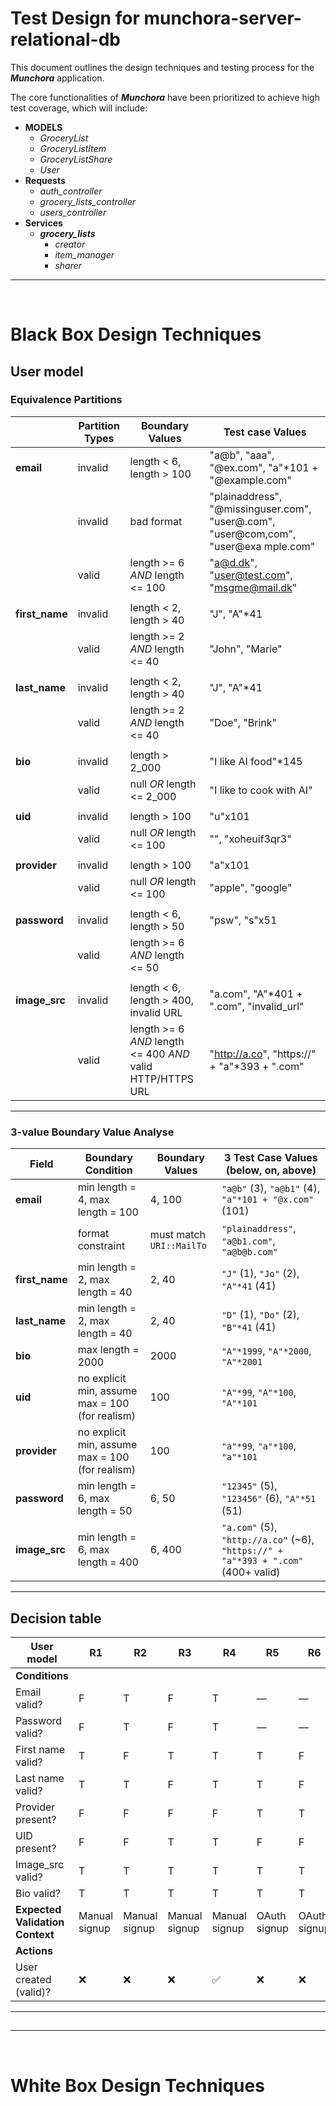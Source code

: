 # Test Design for munchora-server-relational-db

This document outlines the design techniques and testing process
for the **_Munchora_** application.

The core functionalities of **_Munchora_** have been prioritized
to achieve high test coverage, which will include:

- **MODELS**
    - _GroceryList_
    - _GroceryListItem_
    - _GroceryListShare_
    - _User_
- **Requests**
    - _auth_controller_
    - _grocery_lists_controller_
    - _users_controller_
- **Services**
    - _**grocery_lists**_
        - _creator_
        - _item_manager_
        - _sharer_

---

<br>

# Black Box Design Techniques

## User model

### Equivalence Partitions

|                | Partition Types | Boundary Values                                            | Test case Values                                                                     |
|----------------|-----------------|------------------------------------------------------------|--------------------------------------------------------------------------------------|
| **email**      | invalid         | length < 6, length > 100                                   | "a@b", "aaa", "@ex.com", "a"*101 + "@example.com"                                    |
|                | invalid         | bad format                                                 | "plainaddress", "@missinguser.com", "user@.com", "user@com,com", "user@exa mple.com" |
|                | valid           | length >= 6 _AND_ length <= 100                            | "a@d.dk", "user@test.com", "msgme@mail.dk"                                           |
|                |                 |                                                            |                                                                                      |
| **first_name** | invalid         | length < 2, length > 40                                    | "J", "A"*41                                                                          |
|                | valid           | length >= 2 _AND_ length <= 40                             | "John", "Marie"                                                                      |
|                |                 |                                                            |                                                                                      |
| **last_name**  | invalid         | length < 2, length > 40                                    | "J", "A"*41                                                                          |
|                | valid           | length >= 2 _AND_ length <= 40                             | "Doe", "Brink"                                                                       |
|                |                 |                                                            |                                                                                      |
| **bio**        | invalid         | length > 2_000                                             | "I like AI food"*145                                                                 |
|                | valid           | null _OR_ length <= 2_000                                  | "I like to cook with AI"                                                             |
|                |                 |                                                            |                                                                                      |
| **uid**        | invalid         | length > 100                                               | "u"x101                                                                              |
|                | valid           | null _OR_  length <= 100                                   | "", "xoheuif3qr3"                                                                    |
|                |                 |                                                            |                                                                                      |
| **provider**   | invalid         | length > 100                                               | "a"x101                                                                              |
|                | valid           | null _OR_ length <= 100                                    | "apple", "google"                                                                    |
|                |                 |                                                            |                                                                                      |
| **password**   | invalid         | length < 6, length > 50                                    | "psw", "s"x51                                                                        |
|                | valid           | length >= 6 _AND_ length <= 50                             |                                                                                      |
|                |                 |                                                            |                                                                                      |
| **image_src**  | invalid         | length < 6, length > 400, invalid URL                      | "a.com", "A"*401 + ".com", "invalid_url"                                             |
|                | valid           | length >= 6 _AND_ length <= 400 _AND_ valid HTTP/HTTPS URL | "http://a.co", "https://" + "a"*393 + ".com"                                         |

---

### 3-value Boundary Value Analyse

| Field          | Boundary Condition                              | Boundary Values          | 3 Test Case Values (below, on, above)                                             |
|----------------|-------------------------------------------------|--------------------------|-----------------------------------------------------------------------------------|
| **email**      | min length = 4, max length = 100                | 4, 100                   | `"a@b"` (3), `"a@b1"` (4), `"a"*101 + "@x.com"` (101)                             |
|                | format constraint                               | must match `URI::MailTo` | `"plainaddress"`, `"a@b1.com"`, `"a@b@b.com"`                                     |
| **first_name** | min length = 2, max length = 40                 | 2, 40                    | `"J"` (1), `"Jo"` (2), `"A"*41` (41)                                              |
| **last_name**  | min length = 2, max length = 40                 | 2, 40                    | `"D"` (1), `"Do"` (2), `"B"*41` (41)                                              |
| **bio**        | max length = 2000                               | 2000                     | `"A"*1999`, `"A"*2000`, `"A"*2001`                                                |
| **uid**        | no explicit min, assume max = 100 (for realism) | 100                      | `"A"*99`, `"A"*100`, `"A"*101`                                                    |
| **provider**   | no explicit min, assume max = 100 (for realism) | 100                      | `"a"*99`, `"a"*100`, `"a"*101`                                                    |
| **password**   | min length = 6, max length = 50                 | 6, 50                    | `"12345"` (5), `"123456"` (6), `"A"*51` (51)                                      |
| **image_src**  | min length = 6, max length = 400                | 6, 400                   | `"a.com"` (5), `"http://a.co"` (~6), `"https://" + "a"*393 + ".com"` (400+ valid) |

---

## Decision table

| **User model**                  | **R1**        | **R2**        | **R3**        | **R4**        | **R5**       | **R6**       | **R7**       | **R8**       | **R9**       | **R10**      |
|---------------------------------|---------------|---------------|---------------|---------------|--------------|--------------|--------------|--------------|--------------|--------------|
| **Conditions**                  |               |               |               |               |              |              |              |              |              |              |
| Email valid?                    | F             | T             | F             | T             | —            | —            | —            | —            | —            | —            |
| Password valid?                 | F             | T             | F             | T             | —            | —            | —            | —            | —            | —            |
| First name valid?               | T             | F             | T             | T             | T            | F            | T            | T            | F            | T            |
| Last name valid?                | T             | T             | F             | T             | T            | F            | T            | F            | T            | T            |
| Provider present?               | F             | F             | F             | F             | T            | T            | T            | T            | T            | T            |
| UID present?                    | F             | F             | T             | T             | F            | F            | T            | T            | T            | T            |
| Image_src valid?                | T             | T             | T             | T             | T            | T            | T            | T            | F            | F            |
| Bio valid?                      | T             | T             | T             | T             | T            | T            | T            | T            | T            | F            |
| **Expected Validation Context** | Manual signup | Manual signup | Manual signup | Manual signup | OAuth signup | OAuth signup | OAuth signup | OAuth signup | OAuth signup | OAuth signup |
| **Actions**                     |               |               |               |               |              |              |              |              |              |              |
| User created (valid)?           | ❌             | ❌             | ❌             | ✅             | ❌            | ❌            | ✅            | ❌            | ❌            | ❌            |

---

##

---

<br>

# White Box Design Techniques
